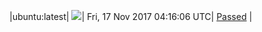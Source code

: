 |ubuntu:latest| ![](https://cdn.rawgit.com/Neilpang/acmetest/master/status/ubuntu-latest.svg?1510892166)| Fri, 17 Nov 2017 04:16:06 UTC| [Passed](https://github.com/Neilpang/acmetest/blob/master/logs/ubuntu-latest.out) |
